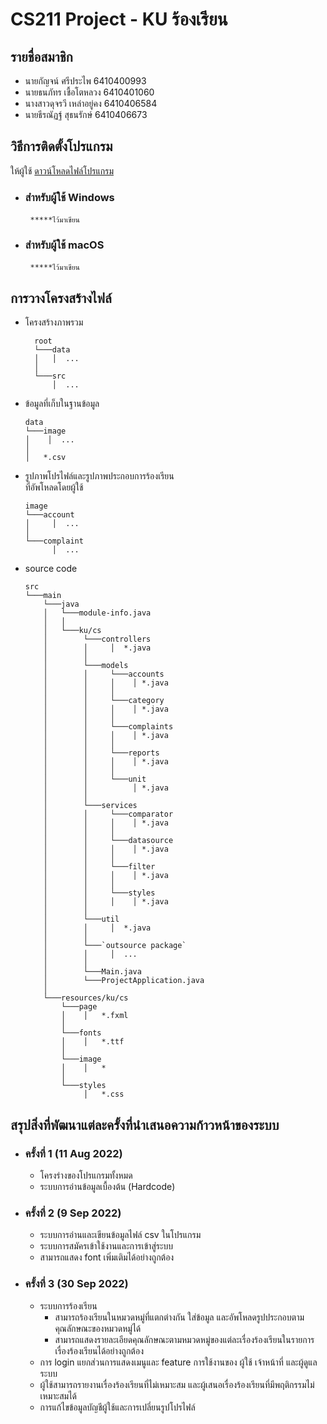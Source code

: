# CS211 Project - KU ร้องเรียน
## รายชื่อสมาชิก
- นายกัญจน์ ศรีประไพ 6410400993<br>
- นายธนภัทร เชื้อโตหลวง 6410401060<br>
- นางสาวดุจรวี เหล่าอยู่คง 6410406584<br>
- นายธีรณัฏฐ์ สุธนรักษ์ 6410406673<br>

## วิธีการติดตั้งโปรแกรม
ให้ผู้ใช้ [ดาวน์โหลดไฟล์โปรแกรม]() <br>
- ### สำหรับผู้ใช้ Windows
&nbsp; &nbsp; &nbsp; &nbsp; `*****ไว้มาเขียน`
- ### สำหรับผู้ใช้ macOS
&nbsp; &nbsp; &nbsp; &nbsp; `*****ไว้มาเขียน`

## การวางโครงสร้างไฟล์

- โครงสร้างภาพรวม
  ```
    root
    └───data
    │   │  ...
    │
    └───src
        │  ...
  ```

- ข้อมูลที่เก็บในฐานข้อมูล
  ```
  data
  └───image
  │    │  ...
  │
  │   *.csv
  ```

- รูปภาพโปรไฟล์และรูปภาพประกอบการร้องเรียน<br>ที่อัพโหลดโดยผู้ใช้
  ```
  image
  └───account
  │     │  ...
  │
  └───complaint
        │  ...
  ```

- source code
  ```
  src
  └───main
      └───java
      │   └───module-info.java
      │   │
      │   └───ku/cs
      │        └───controllers
      │        │     │  *.java 
      │        │
      │        └───models
      │        │     └───accounts
      │        │     │    │ *.java
      │        │     │    
      │        │     └───category
      │        │     │    │ *.java
      │        │     │    
      │        │     └───complaints
      │        │     │    │ *.java
      │        │     │  
      │        │     └───reports
      │        │     │    │ *.java
      │        │     │  
      │        │     └───unit
      │        │          │ *.java
      │        │       
      │        └───services
      │        │     └───comparator
      │        │     │    │ *.java
      │        │     │  
      │        │     └───datasource
      │        │     │    │ *.java
      │        │     │  
      │        │     └───filter
      │        │     │    │ *.java
      │        │     │  
      │        │     └───styles
      │        │     │    │ *.java
      │        │
      │        └───util
      │        │     │  *.java
      │        │
      │        └───`outsource package`
      │        │     │  ...  
      │        │     
      │        └───Main.java
      │        └───ProjectApplication.java
      │
      └───resources/ku/cs
          └───page
          │    │   *.fxml
          │
          └───fonts
          │    │   *.ttf
          │
          └───image
          │    │   *
          │
          └───styles
               │   *.css
   ```
## สรุปสิ่งที่พัฒนาแต่ละครั้งที่นำเสนอความก้าวหน้าของระบบ
* ### ครั้งที่ 1 (11 Aug 2022)
  - โครงร่างของโปรแกรมทั้งหมด
  - ระบบการอ่านข้อมูลเบื้องต้น (Hardcode)
* ### ครั้งที่ 2 (9 Sep 2022)
  - ระบบการอ่านและเขียนข้อมูลไฟล์ csv ในโปรแกรม
  - ระบบการสมัครเข้าใช้งานและการเข้าสู่ระบบ
  - สามารถแสดง font เพิ่มเติมได้อย่างถูกต้อง
* ### ครั้งที่ 3 (30 Sep 2022)
  - ระบบการร้องเรียน 
      - สามารถร้องเรียนในหมวดหมู่ที่แตกต่างกัน ใส่ข้อมูล และอัพโหลดรูปประกอบตามคุณลักษณะของหมวดหมู่ได้
      - สามารถแสดงรายละเอียดคุณลักษณะตามหมวดหมู่ของแต่ละเรื่องร้องเรียนในรายการเรื่องร้องเรียนได้อย่างถูกต้อง
  - การ login แยกส่วนการแสดงเมนูและ feature การใช้งานของ ผู้ใช้ เจ้าหน้าที่ และผู้ดูแลระบบ
  - ผู้ใช้สามารถรายงานเรื่องร้องเรียนที่ไม่เหมาะสม และผู้เสนอเรื่องร้องเรียนที่มีพฤติกรรมไม่เหมาะสมได้
  - การแก้ไขข้อมูลบัญชีผู้ใช้และการเปลี่ยนรูปโปรไฟล์

